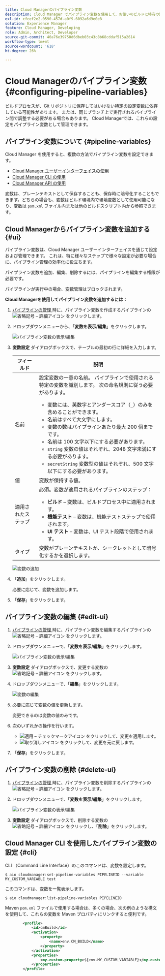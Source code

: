 ```yaml
---
title: Cloud Managerのパイプライン変数
description: Cloud Manager でパイプライン変数を使用して、お使いのビルドに特有の設定変数を管理する方法について説明します。
exl-id: cfcef2e2-0590-457d-a0f9-6092a6d9e0e8
solution: Experience Manager
feature: Cloud Manager, Developing
role: Admin, Architect, Developer
source-git-commit: 40a76e39750d6dbeb03c43c8b68cddaf515a2614
workflow-type: tm+mt
source-wordcount: '618'
ht-degree: 26%

---
```


# Cloud Managerのパイプライン変数 {#configuring-pipeline-variables}

ビルドプロセスが、Git リポジトリに保存してはいけない特定の設定変数に依存している可能性があります。 または、同じブランチ上で実行されるパイプライン間で調整する必要がある場合もあります。 Cloud Managerでは、これらの設定をパイプライン変数として管理できます。

## パイプライン変数について {#pipeline-variables}

Cloud Manager を使用すると、複数の方法でパイプライン変数を設定できます。

* [Cloud Manager ユーザーインターフェイスの使用](#ui)
* [Cloud Manager CLI の使用](#cli)
* [Cloud Manager API の使用](https://developer.adobe.com/experience-cloud/cloud-manager/reference/api/#tag/Variables/operation/getPipelineVariables)

変数は、プレーンテキストとして保存することも、保存時に暗号化することもできます。どちらの場合も、変数はビルド環境内で環境変数として使用可能になり、変数は `pom.xml` ファイル内または他のビルドスクリプト内から参照できます。

## Cloud Managerからパイプライン変数を追加する {#ui}

パイプライン変数は、Cloud Manager ユーザーインターフェイスを通じて設定および管理できます。 これは、特に様々なステップで様々な設定が必要な場合に、パイプライン管理の効率化に役立ちます。

パイプライン変数を追加、編集、削除するには、パイプラインを編集する権限が必要です。

パイプラインが実行中の場合、変数管理はブロックされます。

**Cloud Managerを使用してパイプライン変数を追加するには：**

1. [ パイプラインの管理 ](/help/implementing/cloud-manager/configuring-pipelines/managing-pipelines.md) 時に、パイプライン変数を作成するパイプラインの ![ 省略記号 – 詳細アイコン ](https://spectrum.adobe.com/static/icons/workflow_18/Smock_More_18_N.svg) をクリックします。

1. ドロップダウンメニューから、「**変数を表示/編集**」をクリックします。

   ![ パイプライン変数の表示/編集 ](/help/implementing/cloud-manager/assets/pipeline-variables-view-edit.png)

1. **変数設定** ダイアログボックスで、テーブルの最初の行に詳細を入力します。

   | フィールド | 説明 |
   | --- | --- |
   | 名前 | 設定変数の一意の名前。 パイプラインで使用される特定の変数を識別します。 次の命名規則に従う必要があります。<ul><li>変数には、英数字とアンダースコア（`_`）のみを含めることができます。</li><li>名前はすべて大文字にします。</li><li>変数の数はパイプラインあたり最大 200 個までです。</li><li>名前は 100 文字以下にする必要があります。</li><li>`string` 変数の値はそれぞれ、2048 文字未満にする必要があります。</li><li>`secretString` 変数型の値はそれぞれ、500 文字以下にする必要があります。</li></ul> |
   | 値 | 変数が保持する値。 |
   | 適用されたステップ | 必須。変数が適用されるパイプラインのステップ：<ul><li>**ビルド** – 変数は、ビルドプロセス中に適用されます。</li><li>**機能テスト** – 変数は、機能テストステップで使用されます。</li><li>**UI テスト** – 変数は、UI テスト段階で使用されます。</li></ul> |
   | タイプ | 変数がプレーンテキストか、シークレットとして暗号化するかを選択します。 |

   ![変数の追加](/help/implementing/cloud-manager/assets/pipeline-variables-add-variable.png)

1. 「**追加**」をクリックします。

   必要に応じて、変数を追加します。

1. 「**保存**」をクリックします。

## パイプライン変数の編集 {#edit-ui}

1. [ パイプラインの管理 ](/help/implementing/cloud-manager/configuring-pipelines/managing-pipelines.md) 時に、パイプライン変数を編集するパイプラインの ![ 省略記号 – 詳細アイコン ](https://spectrum.adobe.com/static/icons/workflow_18/Smock_More_18_N.svg) をクリックします。

1. ドロップダウンメニューで、「**変数を表示/編集**」をクリックします。

   ![ パイプライン変数の表示/編集 ](/help/implementing/cloud-manager/assets/pipeline-variables-view-edit.png)

1. **変数設定** ダイアログボックスで、変更する変数の ![ 省略記号 – 詳細アイコン ](https://spectrum.adobe.com/static/icons/workflow_18/Smock_More_18_N.svg) をクリックします。

1. ドロップダウンメニューで、「**編集**」をクリックします。

   ![変数の編集](/help/implementing/cloud-manager/assets/pipeline-variables-edit.png)

1. 必要に応じて変数の値を更新します。

   変更できるのは変数の値のみです。

1. 次のいずれかの操作を行います。

   * ![ 適用 – チェックマークアイコン ](https://spectrum.adobe.com/static/icons/workflow_18/Smock_Checkmark_18_N.svg) をクリックして、変更を適用します。
   * ![ 取り消しアイコン ](https://spectrum.adobe.com/static/icons/workflow_18/Smock_Undo_18_N.svg) をクリックして、変更を元に戻します。

1. 「**保存**」をクリックします。


## パイプライン変数の削除 {#delete-ui}

1. [ パイプラインの管理 ](/help/implementing/cloud-manager/configuring-pipelines/managing-pipelines.md) 時に、パイプライン変数を削除するパイプラインの ![ 省略記号 – 詳細アイコン ](https://spectrum.adobe.com/static/icons/workflow_18/Smock_More_18_N.svg) をクリックします。

1. ドロップダウンメニューで、「**変数を表示/編集**」をクリックします。

   ![ パイプライン変数の表示/編集 ](/help/implementing/cloud-manager/assets/pipeline-variables-view-edit.png)

1. **変数設定** ダイアログボックスで、削除する変数の ![ 省略記号 – 詳細アイコン ](https://spectrum.adobe.com/static/icons/workflow_18/Smock_More_18_N.svg) をクリックし、「**削除**」をクリックします。

## Cloud Manager CLI を使用したパイプライン変数の設定 {#cli}

CLI （Command Line Interface）のこのコマンドは、変数を設定します。

```shell
$ aio cloudmanager:set-pipeline-variables PIPELINEID --variable MY_CUSTOM_VARIABLE test
```

このコマンドは、変数を一覧表示します。

```shell
$ aio cloudmanager:list-pipeline-variables PIPELINEID
```

Maven `pom.xml` ファイルで使用する場合は、多くの場合、次の例のような構文を使用して、これらの変数を Maven プロパティにリンクすると便利です。

```xml
        <profile>
            <id>cmBuild</id>
            <activation>
                <property>
                    <name>env.CM_BUILD</name>
                </property>
            </activation>
            <properties>
                <my.custom.property>${env.MY_CUSTOM_VARIABLE}</my.custom.property> 
            </properties>
        </profile>
```
